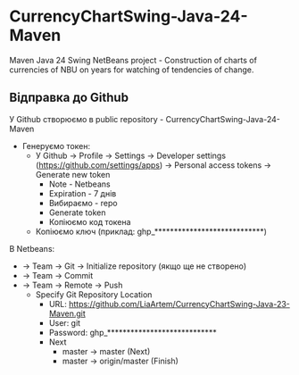 # CurrencyChartSwing-Java-24-Maven
Maven Java 24 Swing NetBeans project - Construction of charts of currencies of NBU on years for watching of tendencies of change.

Відправка до Github
---------------------------------------------------------------------------------

У Github створюємо в public repository - CurrencyChartSwing-Java-24-Maven
- Генеруємо токен:
  - У Github -> Profile -> Settings -> Developer settings (https://github.com/settings/apps) -> Personal access tokens -> Generate new token
    - Note - Netbeans
    - Expiration - 7 днів
    - Вибираємо - repo
    - Generate token
    - Копіюємо код токена
  - Копіюємо ключ (приклад: ghp_****************************)

В Netbeans:
  - -> Team -> Git -> Initialize repository (якщо ще не створено)
  - -> Team -> Commit
  - -> Team -> Remote -> Push
    - Specify Git Repository Location
        - URL: https://github.com/LiaArtem/CurrencyChartSwing-Java-23-Maven.git
        - User: git
        - Password: ghp_****************************
        - Next
            - master -> master  (Next)
            - master -> origin/master  (Finish)